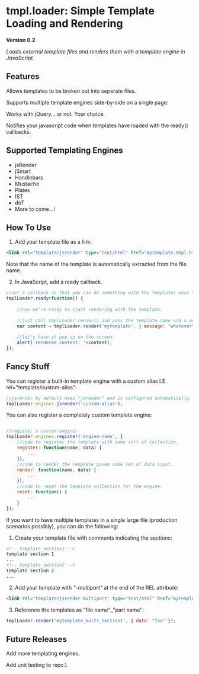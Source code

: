tmpl.loader: Simple Template Loading and Rendering
=================================================

**Version 0.2**

*Loads external template files and renders them with a template engine in JavaScript.*

Features
--------

Allows templates to be broken out into seperate files.

Supports multiple template engines side-by-side on a single page.

Works with jQuery... or not. Your choice.

Notifies your javascript code when templates have loaded with the ready() callbacks.

Supported Templating Engines
----------------------------
<ul>
<li>jsRender</li>
<li>jSmart</li>
<li>Handlebars</li>
<li>Mustache</li>
<li>Plates</li>
<li>IST</li>
<li>doT</li>
<li>More to come...!</li>
</ul>

How To Use
----------

1) Add your template file as a link:
```html
<link rel="template/jsrender" type="text/html" href="mytemplate.tmpl.html" />
```

Note that the name of the template is automatically extracted from the file name.

2) In JavaScript, add a ready callback.
```javascript
//set a callback so that you can do something with the templates once they are loaded.
tmplLoader.ready(function() {
	
	//now we're ready to start rendering with the template.
	
	//just call tmplLoader.render() and pass the template name and a model to bind with.
	var content = tmplLoader.render('mytemplate', { message: "whatever" });
	
	//let's have it pop up on the screen.
	alert('rendered content: '+content);		
});
```

Fancy Stuff
-----------

You can register a built-in template engine with a custom alias I.E. rel="template/custom-alias":
```javascript	
//jsrender by default uses "jsrender" and is configured automatically.
tmplLoader.engines.jsrender('custom-alias'); 
```

You can also register a completely custom template engine:
```javascript

//register a custom engine:
tmplLoader.engines.register('engine-name', {
	//code to register the template with some sort of collection.
	register: function(name, data) {
		...
	}),
	//code to render the template given some set of data input.
	render: function(name, data) {
		...
	}),
	//code to reset the template collection for the engine.
	reset: function() {
		...
	}
});
```

If you want to have multiple templates in a single large file (production scenarios possibly), you can do the following:

1) Create your template file with comments indicating the sections:
```html
<!-- template section1 -->
template section 1
...
<!-- template section2 -->
template section 2
...
```

2) Add your template with *"-multipart"* at the end of the REL attribute:
```html
<link rel="template/jsrender-multipart" type="text/html" href="mytemplate_multi.tmpl.html" />
```

3) Reference the templates as "file name"_"part name":
```javascript
tmplLoader.render('mytemplate_multi_section1', { data: "foo" });
```

Future Releases
---------------

Add more templating engines.

Add unit testing to repo.\